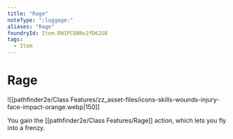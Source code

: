 ```yaml
---
title: "Rage"
noteType: ":luggage:"
aliases: "Rage"
foundryId: Item.RNIPCQNNv2fD62U8
tags:
  - Item
---
```


# Rage
![[pathfinder2e/Class Features/zz_asset-files/icons-skills-wounds-injury-face-impact-orange.webp|150]]

You gain the [[pathfinder2e/Class Features/Rage]] action, which lets you fly into a frenzy.
